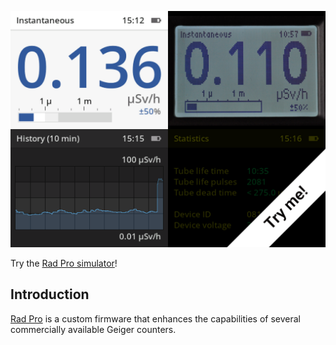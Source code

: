 [![Rad Pro Simulator - Try me!](radpro-title-tryme.png)](https://gissio.github.io/radpro-simulator/)

Try the [Rad Pro simulator](https://gissio.github.io/radpro-simulator/)!

## Introduction

[Rad Pro](https://github.com/Gissio/radpro) is a custom firmware that enhances the capabilities of several commercially available Geiger counters.
